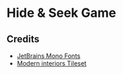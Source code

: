 # Hide & Seek Game

## Credits

- [JetBrains Mono Fonts](https://www.jetbrains.com/lp/mono)
- [Modern interiors Tileset](https://limezu.itch.io/moderninteriors)
